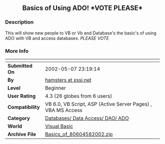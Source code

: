 ﻿<div align="center">

## Basics of Using ADO\! \*VOTE PLEASE\*


</div>

### Description

This will show new people to VB or Vb and Database's the basic's of using ADO with VB and access databases. *PLEASE VOTE*
 
### More Info
 


<span>             |<span>
---                |---
**Submitted On**   |2002-05-07 23:19:14
**By**             |[hamsters at xssi\.net](https://github.com/Planet-Source-Code/PSCIndex/blob/master/ByAuthor/hamsters-at-xssi-net.md)
**Level**          |Beginner
**User Rating**    |4.3 (26 globes from 6 users)
**Compatibility**  |VB 6\.0, VB Script, ASP \(Active Server Pages\) , VBA MS Access
**Category**       |[Databases/ Data Access/ DAO/ ADO](https://github.com/Planet-Source-Code/PSCIndex/blob/master/ByCategory/databases-data-access-dao-ado__1-6.md)
**World**          |[Visual Basic](https://github.com/Planet-Source-Code/PSCIndex/blob/master/ByWorld/visual-basic.md)
**Archive File**   |[Basics\_of\_80604582002\.zip](https://github.com/Planet-Source-Code/hamsters-at-xssi-net-basics-of-using-ado-vote-please__1-34547/archive/master.zip)








